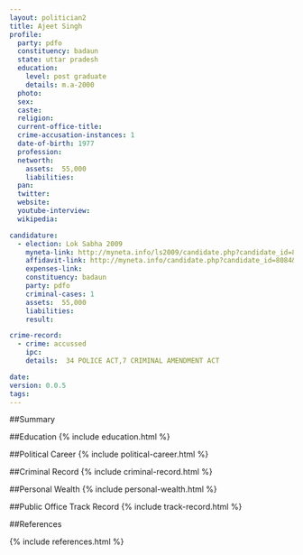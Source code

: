 ```yaml
---
layout: politician2
title: Ajeet Singh
profile: 
  party: pdfo
  constituency: badaun
  state: uttar pradesh
  education: 
    level: post graduate
    details: m.a-2000
  photo: 
  sex: 
  caste: 
  religion: 
  current-office-title: 
  crime-accusation-instances: 1
  date-of-birth: 1977
  profession: 
  networth: 
    assets:  55,000
    liabilities: 
  pan: 
  twitter: 
  website: 
  youtube-interview: 
  wikipedia: 

candidature: 
  - election: Lok Sabha 2009
    myneta-link: http://myneta.info/ls2009/candidate.php?candidate_id=8084
    affidavit-link: http://myneta.info/candidate.php?candidate_id=8084&scan=original
    expenses-link: 
    constituency: badaun 
    party: pdfo
    criminal-cases: 1
    assets:  55,000
    liabilities: 
    result:  

crime-record: 
  - crime: accussed
    ipc: 
    details:  34 POLICE ACT,7 CRIMINAL AMENDMENT ACT  

date: 
version: 0.0.5
tags: 
---
```

##Summary


##Education
{% include education.html %}


##Political Career
{% include political-career.html %}


##Criminal Record
{% include criminal-record.html %}


##Personal Wealth
{% include personal-wealth.html %}


##Public Office Track Record
{% include track-record.html %}


##References


{% include references.html %}